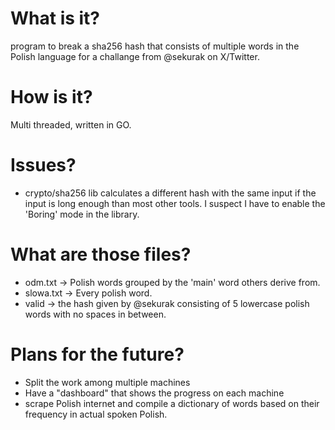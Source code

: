 # What is it?
program to break a sha256 hash that consists of multiple words in the Polish language for a challange from @sekurak on X/Twitter.
# How is it?
Multi threaded, written in GO.
# Issues?
- crypto/sha256 lib calculates a different hash with the same input if the input is long enough than most other tools. I suspect I have to enable the 'Boring' mode in the library.

# What are those files? 
- odm.txt -> Polish words grouped by the 'main' word others derive from.
- slowa.txt -> Every polish word.
- valid  -> the hash given by @sekurak consisting of 5 lowercase polish words with no spaces in between.
# Plans for the future?
- Split the work among multiple machines
- Have a "dashboard" that shows the progress on each machine
- scrape Polish internet and compile a dictionary of words based on their frequency in actual spoken Polish.
